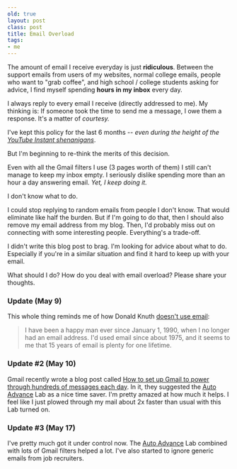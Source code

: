 ```yaml
---
old: true
layout: post
class: post
title: Email Overload
tags:
- me
---
```


The amount of email I receive everyday is just **ridiculous**. Between the support emails from users of my websites, normal college emails, people who want to "grab coffee", and high school / college students asking for advice, I find myself spending **hours in my inbox** every day.

I always reply to every email I receive (directly addressed to me). My thinking is: If someone took the time to send me a message, I owe them a response. It's a matter of *courtesy.*

I've kept this policy for the last 6 months -- *even during the height of the [YouTube Instant shenanigans](/youtube-instant-media-frenzy/)*.

But I'm beginning to re-think the merits of this decision.

Even with all the Gmail filters I use (3 pages worth of them) I still can't manage to keep my inbox empty. I seriously dislike spending more than an hour a day answering email. *Yet, I keep doing it.*

I don't know what to do.

I could stop replying to random emails from people I don't know. That would eliminate like half the burden. But if I'm going to do that, then I should also remove my email address from my blog. Then, I'd probably miss out on connecting with some interesting people. Everything's a trade-off.

I didn't write this blog post to brag. I'm looking for advice about what to do. Especially if you're in a similar situation and find it hard to keep up with your email.

What should I do? How do you deal with email overload? Please share your thoughts.

### Update (May 9)

This whole thing reminds me of how Donald Knuth [doesn't use email](http://www-cs-faculty.stanford.edu/~uno/email.html):

> I have been a happy man ever since January 1, 1990, when I no longer had an email address. I'd used email since about 1975, and it seems to me that 15 years of email is plenty for one lifetime.

### Update #2 (May 10)

Gmail recently wrote a blog post called [How to set up Gmail to power through hundreds of messages each day](http://gmailblog.blogspot.com/2011/05/how-to-set-up-gmail-to-power-through.html). In it, they suggested the [Auto Advance](http://gmailblog.blogspot.com/2010/10/new-in-labs-auto-advance-to-next.html) Lab as a nice time saver. I'm pretty amazed at how much it helps. I feel like I just plowed through my mail about 2x faster than usual with this Lab turned on.

### Update #3 (May 17)

I've pretty much got it under control now. The [Auto Advance](http://gmailblog.blogspot.com/2010/10/new-in-labs-auto-advance-to-next.html) Lab combined with lots of Gmail filters helped a lot. I've also started to ignore generic emails from job recruiters.
